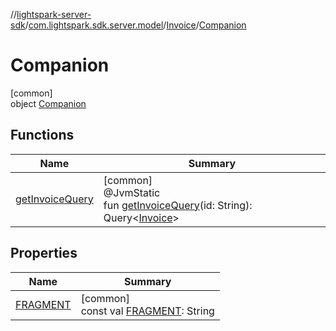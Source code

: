 //[lightspark-server-sdk](../../../../index.md)/[com.lightspark.sdk.server.model](../../index.md)/[Invoice](../index.md)/[Companion](index.md)

# Companion

[common]\
object [Companion](index.md)

## Functions

| Name | Summary |
|---|---|
| [getInvoiceQuery](get-invoice-query.md) | [common]<br>@JvmStatic<br>fun [getInvoiceQuery](get-invoice-query.md)(id: String): Query&lt;[Invoice](../index.md)&gt; |

## Properties

| Name | Summary |
|---|---|
| [FRAGMENT](-f-r-a-g-m-e-n-t.md) | [common]<br>const val [FRAGMENT](-f-r-a-g-m-e-n-t.md): String |
